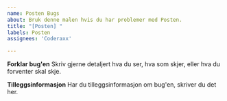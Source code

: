 ```yaml
---
name: Posten Bugs
about: Bruk denne malen hvis du har problemer med Posten.
title: "[Posten] "
labels: Posten
assignees: 'Coderaxx'

---
```


**Forklar bug'en**
Skriv gjerne detaljert hva du ser, hva som skjer, eller hva du forventer skal skje.

**Tilleggsinformasjon**
Har du tilleggsinformasjon om bug'en, skriver du det her.
